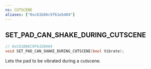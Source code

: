 ```yaml
---
ns: CUTSCENE
aliases: ["0xc61b86c9f61eb404"]
---
```

## SET_PAD_CAN_SHAKE_DURING_CUTSCENE

```c
// 0xC61B86C9F61EB404
void SET_PAD_CAN_SHAKE_DURING_CUTSCENE(bool Vibrate);
```

Lets the pad to be vibrated during a cutscene.

